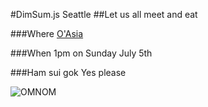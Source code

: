 #DimSum.js Seattle
##Let us all meet and eat

###Where
[O'Asia](http://www.yelp.com/biz/o-asian-kitchen-seattle)

###When
1pm on Sunday July 5th

###Ham sui gok
Yes please

![OMNOM](https://dl.dropboxusercontent.com/u/7351705/gifs/omnomnom/nom-adventure-time.gif)
